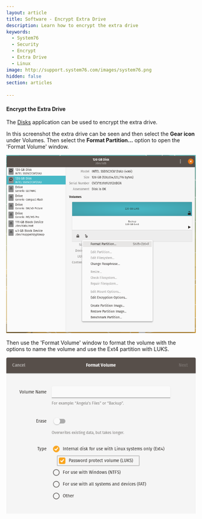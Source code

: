 ```yaml
---
layout: article
title: Software - Encrypt Extra Drive
description: Learn how to encrypt the extra drive
keywords:
  - System76
  - Security
  - Encrypt
  - Extra Drive
  - Linux
image: http://support.system76.com/images/system76.png
hidden: false
section: articles

---
```


#### Encrypt the Extra Drive

The <u>Disks</u> application can be used to encrypt the extra drive.

In this screenshot the extra drive can be seen and then select the **Gear icon** under Volumes. Then select the **Format Partition...** option to open the 'Format Volume' window.

![Disks](/images/encrypt-extra/Disk-Menu.png)

Then use the 'Format Volume' window to format the volume with the options to name the volume and use the Ext4 partition with LUKS.

![Disks](/images/encrypt-extra/Disk-Encrypt.png)
